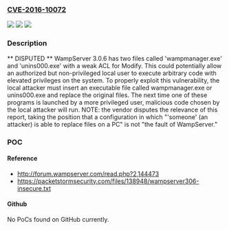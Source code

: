 ### [CVE-2016-10072](https://cve.mitre.org/cgi-bin/cvename.cgi?name=CVE-2016-10072)
![](https://img.shields.io/static/v1?label=Product&message=n%2Fa&color=blue)
![](https://img.shields.io/static/v1?label=Version&message=n%2Fa&color=blue)
![](https://img.shields.io/static/v1?label=Vulnerability&message=n%2Fa&color=brighgreen)

### Description

** DISPUTED ** WampServer 3.0.6 has two files called 'wampmanager.exe' and 'unins000.exe' with a weak ACL for Modify. This could potentially allow an authorized but non-privileged local user to execute arbitrary code with elevated privileges on the system. To properly exploit this vulnerability, the local attacker must insert an executable file called wampmanager.exe or unins000.exe and replace the original files. The next time one of these programs is launched by a more privileged user, malicious code chosen by the local attacker will run. NOTE: the vendor disputes the relevance of this report, taking the position that a configuration in which "'someone' (an attacker) is able to replace files on a PC" is not "the fault of WampServer."

### POC

#### Reference
- http://forum.wampserver.com/read.php?2,144473
- https://packetstormsecurity.com/files/138948/wampserver306-insecure.txt

#### Github
No PoCs found on GitHub currently.

